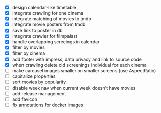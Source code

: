 - [x] design calendar-like timetable
- [x] integrate crawling for one cinema
- [x] integrate matching of movies to tmdb
- [x] integrate movie posters from tmdb
- [x] save link to poster in db
- [x] integrate crawler for filmpalast
- [x] handle overlapping screeings in calendar
- [x] filter by movies
- [x] filter by cinema
- [x] add footer with impress, data privacy and link to source code
- [x] when crawling delete old screenings individual for each cinema
- [ ] make carousel images smaller on smaller screens (use AspectRatio)
- [ ] capitalize properties
- [ ] sort movies by popularity
- [ ] disable week nav when current week doesn't have movies
- [ ] add release management
- [ ] add favicon
- [ ] fix annotations for docker images
